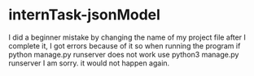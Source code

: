 # internTask-jsonModel
I did a beginner mistake by changing the name of my project file after I complete it,
I got errors because of it so when running the program if python manage.py runserver does not work
use python3 manage.py runserver
I am sorry. it would not happen again.
